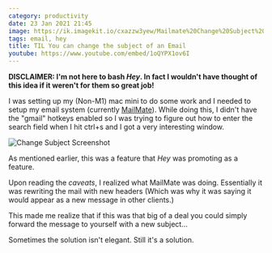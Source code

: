 ```yaml
---
category: productivity
date: 23 Jan 2021 21:45
image: https://ik.imagekit.io/cxazzw3yew/Mailmate%20Change%20Subject%20Box.png
tags: email, hey
title: TIL You can change the subject of an Email
youtube: https://www.youtube.com/embed/1oQYPX1ov6I
---
```


**DISCLAIMER: I'm not here to bash _Hey_. In fact I wouldn't have thought of this idea if
it weren't for them so great job!**

I was setting up my (Non-M1) mac mini to do some work and I needed to setup my
email system (currently [MailMate]). While doing this, I didn't have the "gmail" hotkeys enabled so I was trying to
figure out how to enter the search field when I hit ctrl+s and I got a very interesting window.

![Change Subject Screenshot](https://ik.imagekit.io/cxazzw3yew/Mailmate%20Change%20Subject%20Box.png)

As mentioned earlier, this was a feature that _Hey_ was promoting as a feature.

Upon reading the _caveats_, I realized what MailMate was doing. Essentially it
was rewriting the mail with new headers (Which was why it was saying it would
appear as a new message in other clients.)

This made me realize that if this was that big of a deal you could simply forward the message to yourself with a
new subject... 

Sometimes the solution isn't elegant. Still it's a solution.

[MailMate]: https://freron.com